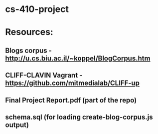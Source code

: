 # cs-410-project

# Resources:
## Blogs corpus - http://u.cs.biu.ac.il/~koppel/BlogCorpus.htm
## CLIFF-CLAVIN Vagrant - https://github.com/mitmedialab/CLIFF-up
## Final Project Report.pdf (part of the repo)
## schema.sql (for loading create-blog-corpus.js output)
## 